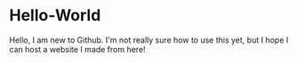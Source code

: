 # Hello-World
Hello, I am new to Github. I'm not really sure how to use this yet, but I hope I can host a website I made from here!
